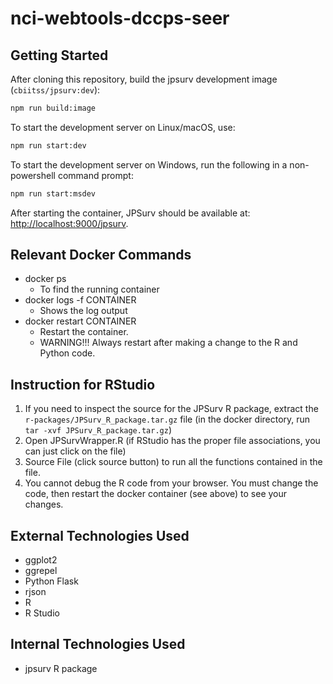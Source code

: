 # nci-webtools-dccps-seer

## Getting Started
After cloning this repository, build the jpsurv development image (`cbiitss/jpsurv:dev`):

```bash
npm run build:image
```

To start the development server on Linux/macOS, use:

```bash
npm run start:dev
```

To start the development server on Windows, run the following in a non-powershell command prompt:

```bash
npm run start:msdev
```

After starting the container, JPSurv should be available at: [http://localhost:9000/jpsurv](http://localhost:9000/jpsurv).


## Relevant Docker Commands

- docker ps
    - To find the running container
- docker logs -f CONTAINER
    - Shows the log output
- docker restart CONTAINER
    - Restart the container.
    - WARNING!!! Always restart after making a change to the R and Python code.

## Instruction for RStudio
1. If you need to inspect the source for the JPSurv R package, extract the `r-packages/JPSurv_R_package.tar.gz` file (in the docker directory, run `tar -xvf JPSurv_R_package.tar.gz`)
2. Open JPSurvWrapper.R (if RStudio has the proper file associations, you can just click on the file)
3. Source File (click source button) to run all the functions contained in the file.
4. You cannot debug the R code from your browser. You must change the code, then restart the docker container (see above) to see your changes.


## External Technologies Used
- ggplot2
- ggrepel
- Python Flask
- rjson
- R
- R Studio

## Internal Technologies Used
- jpsurv R package
